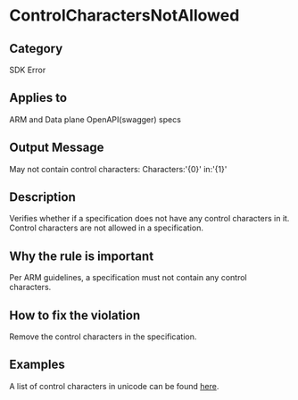 # ControlCharactersNotAllowed

## Category

SDK Error

## Applies to

ARM and Data plane OpenAPI(swagger) specs

## Output Message

May not contain control characters:  Characters:'{0}' in:'{1}'

## Description

Verifies whether if a specification does not have any control characters in it.
Control characters are not allowed in a specification.

## Why the rule is important

Per ARM guidelines, a specification must not contain any control characters.

## How to fix the violation

Remove the control characters in the specification.

## Examples

A list of control characters in unicode can be found [here](https://unicode-table.com/en/).
